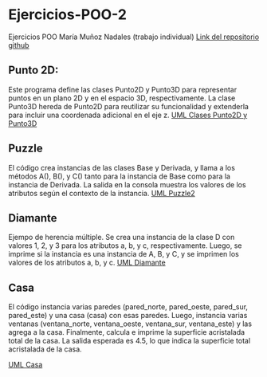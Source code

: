 # Ejercicios-POO-2
Ejercicios POO María Muñoz Nadales (trabajo individual) 
[Link del repositorio github](https://github.com/mariamunoznadales/Ejercicios-POO-2.git)

## Punto 2D:
Este programa define las clases Punto2D y Punto3D para representar puntos en un plano 2D y en el espacio 3D, respectivamente. La clase Punto3D hereda de Punto2D para reutilizar su funcionalidad y extenderla para incluir una coordenada adicional en el eje z.
[UML Clases Punto2D y Punto3D](https://viewer.diagrams.net/?tags=%7B%7D&highlight=0000ff&edit=_blank&layers=1&nav=1&title=punto2D.drawio#R7VlbU%2BIwFP41zLgPOE0DFR65uJcZdZjlYdd9cSKNbdY0YdIg4K%2FfE5rQq8KqqA%2FMMGPOl5PTc%2FnafmALj5LVN0Xm8aUMKW%2F5Xrhq4XHL9xHCffhjkHWGBLiXAZFioXXKgSl7pBb0LLpgIU1LjlpKrtm8DM6kEHSmSxhRSi7LbneSl686JxGtAdMZ4XX0Fwt1nKE9%2FyzHv1MWxe7KKLAFJ8Q520rSmIRyWYDweQuPlJQ6WyWrEeWmea4v2bmvT%2BxuE1NU6H0O%2FL3jl1cijjtXfyazHxyN8XDSDrIoD4QvbMGThdDSH9uc9do1Il2yhBMB1vBOCj21Ox7Ys5jx8IKs5cIkkmoyu3fWMJaKPYI%2F4bCFAIBtpe2csVfymJqTNqaiKfhMXHWoAl2SVcnxgqTaZSM5J%2FOU3W7yMwcToiImhlJrmVinZcw0nc7JzPgsgbomEZ24JG1XqNJ09WS70XaIwH4qE6rVGlzsgTM7dst75GiwzFmE%2BhaLiwzCFiSWudE2dD5cWNj5%2Fsesz2qzbmfpDsyNwSXRLT%2FgZmghe4BlZJbtdcM%2BXL7gUqMKNE1vJq3kPR1JLhXgQmbcYZxXIMJZJMDk9M4cM11ncAMOLJywMDSRhymMi4noYuM27uTIT9s9A0k4Drma%2ByyGgxQiDOeSCb3pZncIH%2BjvyDvttrqQ6whslNvwMe5Kj6SA9AnbzJoCuZbUEGyopCaa3G6p%2FxY8evrGrJPLsgnvSaaDcalX41LLh2q9mxsmmL65OSnTapSlvkW%2BHDnz7pwJPpoz%2FSc4Az1LOQxFipOQ1HljlMPAsab2fHK0g84D68DDg4daQBLTVOsANFPHJ9cnYWF%2FTxZ2DsVC1GmgYYUGVIQDox3zSYckjWloe1Nok5ILEW42TE%2FpiunfZn3qdbG1rwt741XRWBeMCVUM6qPKYQJqzUL1z7oOuC7u5sE21rpoVcNlFdKwpnX3mSW0Ri7UjO5%2BHYC0i%2Bhz8XrN3CiQodvABYcpyolmD%2BUamghirzAxd0%2BuyPxeRZIFFY5lZdpTRSVdCYRxJRCqBMr6UAu04eu27FdQ2GtW7fio2l%2Br2jtVjjTJ9l6TbO8e7IGFGnX7Y%2BlFeXyPvfl7DHnNTHlGgjcR42ByCvk7NDgsd8jwDHk8CvOPpVKTMn9fKuE9pPlzytzaFSbtI9aPav1TU7NJrjdRsyql3o6a3QPKdSey0annBUWR3QYFj%2FsvUdruK4CJ4KHid4DTfuDs%2Fb8HvFS4O4m4U7k7dbFTumevm4%2FS7m1U1dwvFe%2FtqsJ7M%2FEOZv5rfuae%2F08En%2F8D)

## Puzzle
El código crea instancias de las clases Base y Derivada, y llama a los métodos A(), B(), y C() tanto para la instancia de Base como para la instancia de Derivada. La salida en la consola muestra los valores de los atributos según el contexto de la instancia.
[UML Puzzle2](https://viewer.diagrams.net/?tags=%7B%7D&highlight=0000ff&edit=_blank&layers=1&nav=1&title=Puzzle2.drawio#R7VhLc5swEP41nmkP9vAwGI4Gp80hmXHr6SQ9dRSQQROBHCG%2F8uu7AmFedu24cXIx4%2FGwn3ZX0u7HaqFn%2BsnmO0eL%2BJ6FmPYMLdz0zEnPMBzXhn8JbAvA0rUCiDgJC0ivgBl5xQos1ZYkxFlDUTBGBVk0wYClKQ5EA0Ocs3VTbc5oc9YFinAHmAWIdtEHEopYbcsYVfgtJlFczqzbbjGSoFJZ7SSLUcjWNci86Zk%2BZ0wUd8nGx1TGroxLYfftwOhuYRyn4hSDHyN%2F%2FvCy%2BtXvvywnf6amc4udvvKyQnSpNuyhDKsFi20ZhWxNEopSkLw5S8VMjWggBzGh4R3asqVcRSZQ8FxKXsw4eQV9RGFIBwCGuVBJNrWGxkxaKp8cZ6AzLbemt6B7tGko3qFMlKthlKJFRp7y9UnDBPGIpB4TgiVKaR0TgWcLFEidNdBWLkQk5SJVSDAXeHMw1voug8B8zBIs%2BBZUlIGtcq5Ir5ccWFcU0ocKi%2Bv0sRSIFG2jnesqs3CjkvuGRBudRPdRzxznaeY9w6YyXyFZwW0kb%2FtPnVGYt6awzyY4atPiFURY5LTg7Bn7jDIOeMoKohFKWxCiJEpBpHguzWSKCDyqYwUnJAylZy%2BD3JI0usvVJsMK%2BalCLSEG5nOaP5ExGGLw4C0YSUUeesuDHyTD1wZWz4K1%2BiDrlQw%2Fqc6Fz1JYPiI5MTAwcY0lGz3OBBLoafecvAfpDj%2FCXSYq6pknMu9ixLM6xOuwAKfhWJbqKtEhymIcqtDUosTZMg3zARlSvCHiEe772kDThwr4LQcHhpImm5ruZFsTppgT2CHmJZbCbh9zY9c1S6DwptujEqgc5tK2LrVdFhvFYeeEOS%2BjtRRa%2F8ggxxQJsmrOuS%2Btaoap5HxVuiCYrqNVl2kPG7XMMQZmy2nGljzAyk%2F9BGq51k0XYlu7Rk3PkMb6ZTdngaMjwqIzS07KXZTO56m5h6ceSYn48nVPqYOxcTVwtDKCuvc2df%2Bw%2BrWGfnANdU6soaNL1VC7w80JlJoVCtG1U%2FvPTs1wz23VjEtle%2FTWVu3adn1CybDfpe0yL0Ui5%2FOOsyvZPphs9olksy9FtvJjzaWbfMNtNPla0Zaf3eY7drPN1z62zVenetE9H3%2BUi%2F73mN5nvTZYzWPUbVHt5FcEreln2PJz9ksAiNWntkK9%2Bl5p3vwF)

## Diamante
Ejempo de herencia múltiple. Se crea una instancia de la clase D con valores 1, 2, y 3 para los atributos a, b, y c, respectivamente. Luego, se imprime si la instancia es una instancia de A, B, y C, y se imprimen los valores de los atributos a, b, y c.
[UML Diamante](https://viewer.diagrams.net/?tags=%7B%7D&highlight=0000ff&edit=_blank&layers=1&nav=1&title=Diamante.drawio#R7VhRb5swEP41SNtDJgwJSR8D6ZZJ6VQt0vbsgANWDWbGLUl%2F%2Fc5gBwiNlK7N0gekSMGfvzPH3Xc%2BsOUG6e6bwHlyxyPCLMeOdpa7sBwH2c4M%2FhSy14jr2TUSCxrVWAtY02diTDX6SCNSaKyGJOdM0rwLhjzLSCg7GBaCl13alrOoA%2BQ4Jh03FLAOMSM92m8ayaRGZ860wZeExom5M%2FJu6pkUG7JeuEhwxMsW5N5abiA4l%2FVVugsIU9HrxuXridmDY4Jk8hwDGf76Pgnpnx9JulymI2fF7tcjp17lCbNH%2FcBz7a3cmxAUJU0ZzmDkb3km13rGhnGYUBat8J4%2FKhcKicMHM%2FITLugz8DGDKQQATAupM%2BzaHcZaWeo1BSmAc2%2BeCx1Bd3jXIa5wIY03nDGcF3RT%2BacMUyximvlcSp5qUplQSdY5DhWnBNUqR2RqnNTxIEKS3clAo0P6QPiEp0SKPVC0wQhNdVi16EdjTy9SNhJCY62LpCUfUxxYqzY%2BLN4kFi50bl%2BRZ7eX5xG23Lkyg4dyPKYyFtEnuIxlFQafZlR%2BUiRgfDYUuHmHdSQVCJqsMi34Awk44wLwjNfaoYwdQZjROIMhI1tlpqJOofTmGk5pFKmV%2FQLSRbN4VdEW4wb5qUOnIA7mW1ZVWAKGBFbwcw7OV7Gc%2BPCD6Ab2l4k1AV8DGKNmDD9FFzLgGbiPaZVrAuIqiRKYL7jEEm8O0n8PHZ0uyb64tJZc%2BzwluZdSktdTUl8Gw47xuh1jNv3H%2FeLmUlme9veLTWu%2FGMr%2B3cve%2B9hlP%2BsJwrQI%2F9AiBlX8Z1V411aFeUtvySIYusGb3x89r9sP3HPL%2F2L9AKF%2BQwiHhnDJ0kf2yyr5KB0B9b8dTUsIhpZwNV1cvyeMe7pYDD3hrV8I6KgjmAOoq50ooMlL5V%2F1g%2BbcQJWRY2%2Fag3DYGy64N4yv1TNg2BxlVnOtE2H39i8%3D)

## Casa
El código instancia varias paredes (pared_norte, pared_oeste, pared_sur, pared_este) y una casa (casa) con esas paredes. Luego, instancia varias ventanas (ventana_norte, ventana_oeste, ventana_sur, ventana_este) y las agrega a la casa. Finalmente, calcula e imprime la superficie acristalada total de la casa.
La salida esperada es 4.5, lo que indica la superficie total acristalada de la casa.

[UML Casa](https://viewer.diagrams.net/?tags=%7B%7D&highlight=0000ff&edit=_blank&layers=1&nav=1&title=Casa.drawio#R7Vvfb%2BI4EP5rkO4eQHYSAnksdG%2FvoXuqrqfr7r0gN3HB2hAjxxTYv%2F7GsfM7tIE20IdIqGK%2BjAdn5rP9MaQDe77efxVks%2FrGAxoOLBTsB%2FbtwLJcawp%2FFXDQgOciDSwFCzRUAB7YL6pBnKJbFtDYYBqSnIeSbcqgz6OI%2BrKEESH4ruz2zMOgBGzIkpamoYAHn4S05vbIArnS6NSa5PiflC1X6Sdj19NX1iR1NoHjFQn4rgDZXwb2XHAu9bv1fk5DlbtyXv44cjWbmKCRbDPg0do%2Fv9B%2FJn8dvpL%2FgjWKvonHoYnyQsKtueF7CBiYGctDmoZ4x9YhicCaPfNIPpgrCGx%2FxcLgjhz4Vk0jlsT%2FmVqzFRfsF%2FiTEC5hAOCykKbKNip5PKiRJqagMfjcp%2FeGK9A3si853pFYprPhYUg2MXtK5qcGrolYsmjGpeRr47RbMUkfNsRXPjvgrZqIXKeTNDmhQtL90WTjrIRAfcrXVIoDuJgBlm14b2g%2FdF1t73IS4bGtsVWBQJ5hCzG8XWah89LCG1PdEypt1So9BBOyD3dEfMajgX2T1FzUig9pkEntBP9J5zzkAvCIazawMKxAJGRLiHYb0mc1TOWRwYK6MfCaBYGKPIuhACxa3iVut06O%2FG3SoSAOw5%2FDZN2sYCCFCLMNZ5FM8jOewQsyNkej8WAMc52DjXMbXspdyDmPYPqEJdWjQJcdVZSZCS6JJE8ZmT%2BCGccXWp0uhh42ascOuyt22DV2DCy4W7RYsIjJxeK3JqL83jPl4kxxr82UcQNTKiygUXCjjt680AGJVzQwqSlkSfBtFCQXUHqy6LMBW5XDYgo2xC1Y%2Fla8ZDEhpeLwXcUZeZ6dAj8SYJqat%2Bmpoa1Dau2Z1EORbRtbjRyiEXYnBsjHKqM49J4KBqmlohi8Cuoc0SAVGyeRAZLLt8Knb69fSNiSvhbPaiZXgU1jVCdTigkaEsleyvfQxDDzCfdq%2BeWH4tApnYmWV4mg79IMKiqZShzHLcdxKnF0FmpxErpnN33%2BCnBrK%2BBftTVGpFdN71RN4zJBMLLrm53TwE9sTzra7SaNqmnTqJH7w%2B%2F9h597skxq4kNnh9%2B0kQ7xdgPZZz6jA8sNVb4C9gJvlzLJhYaeRBWBGTT4FaCEapB66iey68iwnoUXZmGTBGtiodPVpuS9JdZ7YX55VmA0ufLmlLbMPps0N%2FIa5DTCTkFfo5F1nrhW0fAIoUlZ51tv6fyPFOZuS2HutRTm3jWFOZ6isvBKmXOqMs%2FIbQJNKnE6Vub4SDtzDtsH6%2FX5u%2FW5PbUqAn3cUqCjaVeb3il9zbrCKki3xA3OKSJ7pXW5ZtfpfdFGqdUZvd5sjPZa6wq8mEyvrbU%2BeRs0M35orWRlwCniqNAZrSg3dEZj9Fyphds2QXHbLii%2BbhsUO%2BUfB7FVoWlbuTX0yoEmlThdy616J3RO4l5mvVdmYVTug9ppo7y43bnjBpnldrbfvdIIVY9nKO0Uslg2aawX3R1v8OoFVvcH6ekd1SZmdXeQ1luqWmCRpaBLIhaGPUpnfWRvVX9ILv8XxBfATBKSoPBZLcK8cwaZjsyXklohR2fQL5FLL5Gmdm%2Fj5os6e3Tnkzb2XvnN%2FSy5ebZAdNvqvulVdV%2F5VK%2BKtbair9qsG17452%2Br3mR7jY1%2BSOKY%2BV1xMPuG4jrFZzfwCGfPcnzoN5S230Wu2s%2B17DLVnOrWdC7X7On4slyrd%2Fda7HxdEK0tNa7WwrdxqVLeuR389PnltOKX7eBbTf22vuBND0E55aXpjc8ruO1UCu58UMHBzB9u1%2B75fwjYX%2F4H)
